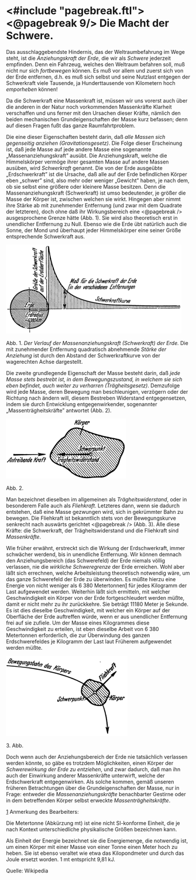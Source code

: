 <#include "pagebreak.ftl">
\<@pagebreak 9/>
Die Macht der Schwere.
======================

Das ausschlaggebendste Hindernis, das der Weltraumbefahrung
im Wege steht, ist die *Anziehungskraft der Erde*, die wir
als *Schwere* jederzeit empfinden. Denn ein Fahrzeug, welches
den Weltraum befahren soll, muß nicht nur sich *fortbewegen*
können. Es muß vor allem und zuerst sich von der Erde entfernen,
d.h. es muß sich selbst und seine Nutzlast entgegen der
Schwerkraft viele Tausende, ja Hunderttausende von Kilometern
hoch *emporheben* können!

Da die Schwerkraft eine Massenkraft ist, müssen wir uns vorerst
auch über die anderen in der Natur noch vorkommenden
Massenkräfte Klarheit verschaffen und uns ferner mit den Ursachen
dieser Kräfte, nämlich den beiden mechanischen Grundeigenschaften
der Masse kurz befassen; denn auf diesen Fragen
fußt das ganze Raumfahrtproblem.

Die eine dieser Eigenschaften besteht darin, daß *alle Massen
sich gegenseitig anziehen (Gravitationsgesetz)*. Die Folge
dieser Erscheinung ist, daß jede Masse auf jede andere Masse eine
sogenannte „Massenanziehungskraft” ausübt. Die Anziehungskraft,
welche die Himmelskörper vermöge ihrer gesamten Masse auf
andere Massen ausüben, wird *Schwerkraft* genannt. Die von
der Erde ausgeübte „Erdschwerkraft” ist die Ursache, daß alle auf
der Erde befindlichen Körper eben „schwer” sind, also mehr oder
weniger „Gewicht” haben, je nach dem, ob sie selbst eine größere
oder kleinere Masse besitzen. Denn die Massenanziehungskraft
(Schwerkraft) ist umso bedeutender, je größer die Masse der Körper
ist, zwischen welchen sie wirkt. Hingegen aber nimmt ihre
Stärke ab mit zunehmender Entfernung (und zwar mit dem Quadrate
der letzteren), doch ohne daß ihr Wirkungsbereich eine
\<@pagebreak /> ausgesprochene Grenze hätte (Abb. 1). Sie wird also theoretisch
erst in unendlicher Entfernung zu Null. Ebenso wie die Erde
übt natürlich auch die Sonne, der Mond und überhaupt jeder
Himmelskörper eine seiner Größe entsprechende Schwerkraft aus.

<div class="image"><img alt="Der Verlauf der Massenanziehungskraft (Schwerkraft) der
Erde" src="abb01.png"/>
<p>Abb. 1. <em>Der Verlauf der Massenanziehungskraft (Schwerkraft) der
Erde.</em> Die mit zunehmender Entfernung quadratisch abnehmende <em>Stärke der
Anziehung</em> ist durch den Abstand der Schwerkraftkurve von der wagerechten
Achse dargestellt.</p></div>

Die zweite grundlegende Eigenschaft der Masse besteht darin,
daß *jede Masse stets bestrebt ist, in dem Bewegungszustand,
in welchem sie sich eben befindet, auch weiter
zu verharren (Trägheitsgesetz)*. Demzufolge wird jede Masse,
deren Bewegung man beschleunigen, verzögern oder der Richtung 
nach ändern will, diesem Bestreben Widerstand entgegensetzen,
indem sie durch Entwicklung entgegenwirkender, sogenannter 
„Massenträgheitskräfte” antwortet (Abb. 2).

<div class="image left"><img alt="Veranschaulichung der Massenträgheitskräfte" src="abb02.png"/>
<p>Abb. 2.</p></div>

Man bezeichnet dieselben im allgemeinen als *Trägheitswiderstand*,
oder in besonderem Falle auch als *Fliehkraft*. Letzteres
dann, wenn sie dadurch entstehen, daß eine Masse gezwungen wird,
sich in gekrümmter Bahn zu bewegen. Die Fliehkraft ist bekanntlich
stets von der Bewegungskurve senkrecht nach auswärts gerichtet
\<@pagebreak /> (Abb. 3). Alle diese Kräfte: die Schwerkraft, der Trägheitswiderstand
und die Fliehkraft sind *Massenkräfte*.

Wie früher erwähnt, erstreckt sich die Wirkung der Erdschwerkraft,
immer schwächer werdend, bis in unendliche Entfernung.
Wir können demnach den Anziehungsbereich
(das Schwerefeld) der Erde niemals völlig
verlassen, nie die *wirkliche Schweregrenze* der Erde erreichen.
Wohl aber läßt sich errechnen, welche Arbeitsleistung theoretisch
notwendig wäre, um das ganze Schwerefeld der Erde zu überwinden.
Es müßte hierzu eine Energie von nicht weniger als
6 380 Metertonnen<a class="refnote" id="rn1" href="#fn1">1</a>
für jedes Kilogramm der Last aufgewendet
werden. Weiterhin läßt sich ermitteln, mit welcher Geschwindigkeit
ein Körper von der Erde fortgeschleudert werden müßte, damit
er nicht mehr zu ihr zurückkehre. Sie beträgt 11180 Meter je
Sekunde. Es ist dies dieselbe Geschwindigkeit, mit welcher ein
Körper auf der Oberfläche der Erde auftreffen würde, wenn er
aus unendlicher Entfernung frei auf sie zufiele. Um der Masse
eines Kilogrammes diese Geschwindigkeit zu erteilen, ist eben
dieselbe Arbeit von 6 380 Metertonnen erforderlich, die zur 
Überwindung des ganzen Erdschwerefeldes je Kilogramm der Last laut
Früherem aufgewendet werden müßte.

<div class="image right"><img alt="Veranschaulichung der Fliehkraft" src="abb03.png"/><p>3. Abb.</p></div>

Doch wenn auch der Anziehungsbereich der Erde nie tatsächlich
verlassen werden könnte, so gäbe es trotzdem Möglichkeiten,
einen Körper der *Schwerewirkung der Erde zu entziehen*,
und zwar dadurch, daß man ihn auch der Einwirkung anderer
Massenkräfte unterwirft, welche der Erdschwerkraft entgegenwirken.
Als solche kommen, gemäß unseren früheren Betrachtungen
über die Grundeigenschaften der Masse, nur in Frage: entweder
die *Massenanziehungskräfte* benachbarter Gestirne oder in dem
betreffenden Körper selbst erweckte *Massenträgheitskräfte*.

<div class="footnote" id="fn1"><a href="#rn1">1</a> Anmerkung des Bearbeiters:
<p>Die Metertonne (Abkürzung mt) ist eine nicht SI-konforme Einheit, die je nach Kontext unterschiedliche physikalische Größen bezeichnen kann.</p>

<p>Als Einheit der Energie bezeichnet sie die Energiemenge, die notwendig ist, um einen Körper mit einer Masse von einer Tonne einen Meter hoch zu heben. Sie ist ebenso veraltet wie etwa das Kilopondmeter und durch das Joule ersetzt worden. 1 mt entspricht 9,81 kJ.</p>
Quelle: Wikipedia
</div>
